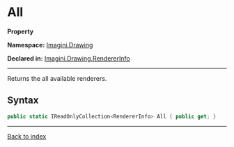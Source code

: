 # All

**Property**

**Namespace:** [Imagini.Drawing](Imagini.Drawing.md)

**Declared in:** [Imagini.Drawing.RendererInfo](Imagini.Drawing.RendererInfo.md)

------



Returns the all available renderers.


## Syntax

```csharp
public static IReadOnlyCollection<RendererInfo> All { public get; }
```

------

[Back to index](index.md)